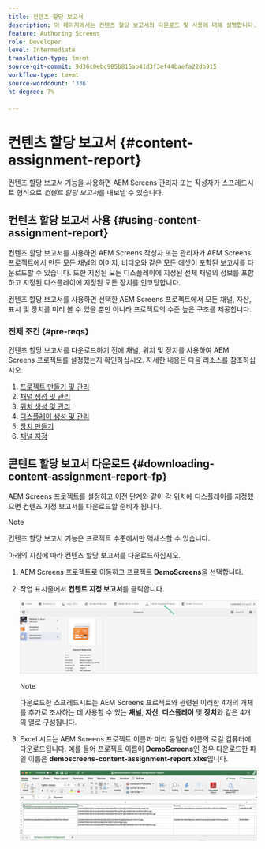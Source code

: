```yaml
---
title: 컨텐츠 할당 보고서
description: 이 페이지에서는 컨텐츠 할당 보고서의 다운로드 및 사용에 대해 설명합니다.
feature: Authoring Screens
role: Developer
level: Intermediate
translation-type: tm+mt
source-git-commit: 9d36c0ebc985b815ab41d3f3ef44baefa22db915
workflow-type: tm+mt
source-wordcount: '336'
ht-degree: 7%

---
```



# 컨텐츠 할당 보고서 {#content-assignment-report}

컨텐츠 할당 보고서 기능을 사용하면 AEM Screens 관리자 또는 작성자가 스프레드시트 형식으로 *컨텐트 할당 보고서*&#x200B;를 내보낼 수 있습니다.

## 컨텐츠 할당 보고서 사용 {#using-content-assignment-report}

컨텐츠 할당 보고서를 사용하면 AEM Screens 작성자 또는 관리자가 AEM Screens 프로젝트에서 만든 모든 채널의 이미지, 비디오와 같은 모든 에셋이 포함된 보고서를 다운로드할 수 있습니다. 또한 지정된 모든 디스플레이에 지정된 전체 채널의 정보를 포함하고 지정된 디스플레이에 지정된 모든 장치를 인코딩합니다.

컨텐츠 할당 보고서를 사용하면 선택한 AEM Screens 프로젝트에서 모든 채널, 자산, 표시 및 장치를 미리 볼 수 있을 뿐만 아니라 프로젝트의 수준 높은 구조를 제공합니다.


### 전제 조건 {#pre-reqs}

컨텐츠 할당 보고서를 다운로드하기 전에 채널, 위치 및 장치를 사용하여 AEM Screens 프로젝트를 설정했는지 확인하십시오.
자세한 내용은 다음 리소스를 참조하십시오.

1. [프로젝트 만들기 및 관리](/help/user-guide/creating-a-screens-project.md)
1. [채널 생성 및 관리](/help/user-guide/managing-channels.md)
1. [위치 생성 및 관리](/help/user-guide/managing-locations.md)
1. [디스플레이 생성 및 관리](/help/user-guide/managing-displays.md)
1. [장치 만들기](/help/user-guide/managing-devices.md)
1. [채널 지정](/help/user-guide/channel-assignment-latest-fp.md)


## 콘텐트 할당 보고서 다운로드 {#downloading-content-assignment-report-fp}

AEM Screens 프로젝트를 설정하고 이전 단계와 같이 각 위치에 디스플레이를 지정했으면 컨텐츠 지정 보고서를 다운로드할 준비가 됩니다.

>[!NOTE]
>컨텐츠 할당 보고서 기능은 프로젝트 수준에서만 액세스할 수 있습니다.

아래의 지침에 따라 컨텐츠 할당 보고서를 다운로드하십시오.

1. AEM Screens 프로젝트로 이동하고 프로젝트 **DemoScreens**&#x200B;을 선택합니다.

1. 작업 표시줄에서 **컨텐트 지정 보고서**&#x200B;를 클릭합니다.

   ![이미지](/help/user-guide/assets/content-assignment-report/can-download.png)

   >[!NOTE]
   >다운로드한 스프레드시트는 AEM Screens 프로젝트와 관련된 이러한 4개의 개체를 추가로 조사하는 데 사용할 수 있는 **채널**, **자산**, **디스플레이** 및 **장치**&#x200B;와 같은 4개의 열로 구성됩니다.

1. Excel 시트는 AEM Screens 프로젝트 이름과 미리 동일한 이름의 로컬 컴퓨터에 다운로드됩니다. 예를 들어 프로젝트 이름이 **DemoScreens**&#x200B;인 경우 다운로드한 파일 이름은 **demoscreens-content-assignment-report.xlxs**&#x200B;입니다.

   ![이미지](/help/user-guide/assets/content-assignment-report/car-download1.png)

